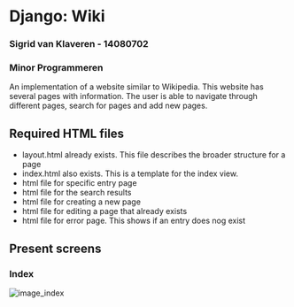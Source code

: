 # Django: Wiki
### Sigrid van Klaveren - 14080702
### Minor Programmeren

An implementation of a website similar to Wikipedia. This website has several pages with information. The user is able to navigate through different pages, search for pages and add new pages. 


## Required HTML files

- layout.html already exists. This file describes the broader structure for a page
- index.html also exists. This is a template for the index view.
- html file for specific entry page
- html file for the search results
- html file for creating a new page
- html file for editing a page that already exists
- html file for error page. This shows if an entry does nog exist 

## Present screens

### Index
![image_index](/Index@1x.png)
